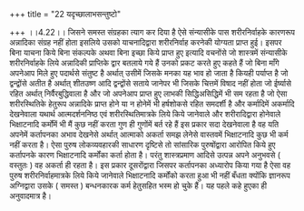 +++
title = "22 यदृच्छालाभसन्तुष्टो"

+++
।।4.22।। जिसने समस्त संग्रहका त्याग कर दिया है ऐसे संन्यासीके पास
शरीरनिर्वाहके कारणरूप अन्नादिका संग्रह नहीं होता इसलिये उसको
याचनादिद्वारा शरीरनिर्वाह करनेकी योग्यता प्राप्त हुई। इसपर बिना याचना
किये बिना संकल्पके अथवा बिना इच्छा किये प्राप्त हुए इत्यादि वचनोंसे जो
शास्त्रमें संन्यासीके शरीरनिर्वाहके लिये अन्नादिकी प्राप्तिके द्वार
बतलाये गये हैं उनको प्रकट करते हुए कहते हैं जो बिना माँगे अपनेआप मिले
हुए पदार्थसे संतुष्ट है अर्थात् उसीमें जिसके मनका यह भाव हो जाता है
कियही पर्याप्त है जो द्वन्द्वोंसे अतीत है अर्थात् शीतउष्ण आदि
द्वन्द्वोंसे सताये जानेपर भी जिसके चित्तमें विषाद नहीं होता जो ईर्ष्यासे
रहित अर्थात् निर्वैरबुद्धिवाला है और जो अपनेआप प्राप्त हुए लाभकी
सिद्धिअसिद्धिमें भी सम रहता है जो ऐसा शरीरस्थितिके हेतुरूप अन्नादिके
प्राप्त होने या न होनेमें भी हर्षशोकसे रहित समदर्शी है और कर्मादिमें
अकर्मादि देखनेवाला यथार्थ आत्मदर्शननिष्ठ एवं शरीरस्थितिमात्रके लिये किये
जानेवाले और शरीरादिद्वारा होनेवाले भिक्षाटनादि कर्मोंमें भी मैं कुछ नहीं
करता गुण ही गुणोंमें बर्त रहे हैं इस प्रकार सदा देखनेवाला है वह यति
अपनेमें कर्तापनका अभाव देखनेसे अर्थात् आत्माको अकर्ता समझ लेनेसे
वास्तवमें भिक्षाटनादि कुछ भी कर्म नहीं करता है। ऐसा पुरुष लोकव्यवहारकी
साधारण दृष्टिसे तो सांसारिक पुरुषोंद्वारा आरोपित किये हुए कर्तापनके कारण
भिक्षाटनादि कर्मोंका कर्ता होता है। परंतु शास्त्रप्रमाण आदिसे उत्पन्न
अपने अनुभवसे ( वस्तुतः ) वह अकर्ता ही रहता है। इस प्रकार दूसरोंद्वारा
जिसपर कर्तापनका अध्यारोप किया गया है ऐसा वह पुरुष शरीरनिर्वाहमात्रके
लिये किये जानेवाले भिक्षाटनादि कर्मोंको करता हुआ भी नहीं बँधता क्योंकि
ज्ञानरूप अग्निद्वारा उसके ( समस्त ) बन्धनकारक कर्म हेतुसहित भस्म हो चुके
हैं। यह पहले कहे हुएका ही अनुवादमात्र है।
